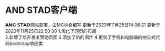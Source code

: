 # AND STAD客户端
𝗔𝗡𝗚 𝗦𝗧𝗔𝗗网站部署，由MC林奇编写
更新于2023年11月25日14:06:21
更新于2023年11月25日22:50:00
1.优化了网页的布局	
2.新增了给开发者赞助页面
3.添加了新的图片
4.更新了手机和电脑端的响应式代码bootstrap响应类
